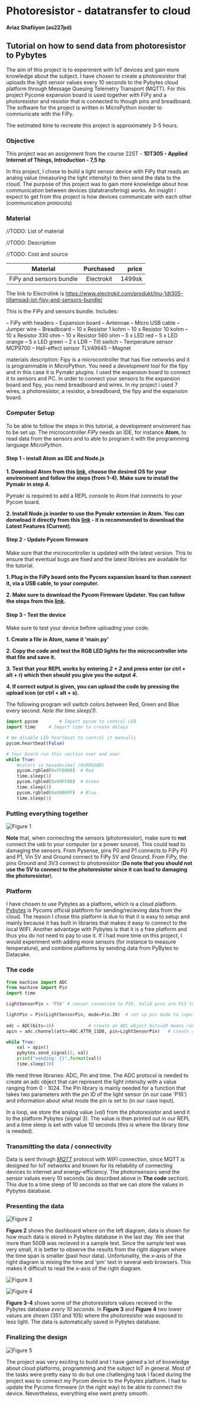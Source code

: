 # Photoresistor - datatransfer to cloud

**Ariaz Shafiiyon (as227pd)**

## Tutorial on how to send data from photoresistor to Pybytes

The aim of this project is to experiment with IoT devices and gain more knowledge about the subject. I have chosen to create a photoresistor that uploads the light sensor values every 10 seconds to the Pybytes cloud platform through Message Queuing Telemetry Transport (MQTT). For this project Pycome expansion board is used together with FiPy and a photoresistor and resistor that is connected to though pins and breadboard. The software for the project is written in MicroPython inorder to communicate with the FiPy.  

The estimated time to recreate this project is approximately 3-5 hours. 

### Objective

This project was an assignment from the course 22ST - **1DT305 - Applied Internet of Things, Introduction - 7,5 hp**. 

In this project, I chose to build a light sensor device with FiPy that reads an analog value (measuring the light intensity) to then send the data to the cloud. The purpose of this project was to gain more knowledge about how communication between devices (datatransfering) works. An insight i expect to get from this project is how devices communicate with each other (communication protocols) 

### Material 
//TODO: List of material

//TODO: Description

//TODO: Cost and source 


| Material               |Purchased      | price |
| ---------------------- |:-------------:| -----:|
|FiPy and sensors bundle |Electrokit     | 1499sk|


The link to Electrolink is https://www.electrokit.com/produkt/lnu-1dt305-tillampad-iot-fipy-and-sensors-bundle/

This is the FiPy and sensors bundle. Includes:

– FiPy with headers – Expansion board
– Antennae
– Micro USB cable
– Jumper wire
– Breadboard
– 10 x Resistor 1 kohm
– 10 x Resistor 10 kohm
– 10 x Resistor 330 ohm
– 10 x Resistor 560 ohm
– 5 x LED red
– 5 x LED orange
– 5 x LED green
– 2 x LDR
– Tilt switch
– Temperature sensor MCP9700
– Hall-effect sensor TLV49645
– Magnet

materials description:
Fipy is a microcontroller that has five networks and it is programmable in MicroPython. You need a development tool for the fipy and in this case it is Pymakr plugins. I used the expansion board to connect it to sensors and PC. In order to connect your sensors to the expansion board and fipy, you need breadboard and wires.
In my project i used 7 wires, a photoresistor, a resistor, a breadboard, the fipy and the expansion board.

### Computer Setup

To be able to follow the steps in this tutorial, a development enviroment has to be set up. The microcontroller *FiPy* needs an IDE, for instance **Atom**, to read data from the sensors and to able to program it with the programming language *MicroPython*.

#### Step 1 - install Atom as IDE and Node.js

**1. Download Atom from this [link](https://hackmd.io/@lnu-iot/SydH7MTcw), choose the desired OS for your environment and follow the steps (from 1-4). Make sure to install the Pymakr in step 4.**

Pymakr is required to add a REPL console to Atom that connects to your Pycom board.

**2. Install Node.js inorder to use the Pymakr extension in Atom. You can donwload it directly from this [link](https://nodejs.org/en/) - it is recommended to download the Latest Features (Current).**

#### Step 2 - Update Pycom firmware

Make sure that the microcontroller is updated with the latest version. This to ensure that eventual bugs are fixed and the latest libriries are available for the tutorial.

**1. Plug in the FiPy board onto the Pycom expansion board to then connect it, via a USB cable, to your computer.**

**2. Make sure to download the Pycom Firmware Updater. You can follow the steps from this [link](https://hackmd.io/@lnu-iot/SJ91R_jSO).**
 
#### Step 3 - Test the device

Make sure to test your device before uploading your code.

**1. Create a file in Atom, name it 'main.py'**

**2. Copy the code and test the RGB LED lights for the microcontroller into that file and save it.**

**3. Test that your REPL works by entering *2 + 2* and press enter (or ctrl + alt + r) which then should you give you the output *4*.**

**4. If correct output is given, you can upload the code by pressing the upload icon (or ctrl + alt + s).** 

The following program will switch colors between Red, Green and Blue every second. *Note the time.sleep(1)*.

```python
import pycom		# Import pycom to control LED
import time		# Import time to create delays

# We disable LED heartbeat to control it manually
pycom.heartbeat(False)

# Your board run this section over and over
while True:
    #colors in hexadecimal (0xRRGGBB)
    pycom.rgbled(0xFF0000)  # Red
    time.sleep(1)
    pycom.rgbled(0x00FF00)  # Green
    time.sleep(1)
    pycom.rgbled(0x0000FF)  # Blue
    time.sleep(1)
```

### Putting everything together

![Figure 1](https://github.com/ariazsh/my_iot_project/blob/main/bisquit.jpg "Circuit")

**Note** that, when connecting the sensors (photoresistor), make sure to **not** connect the usb to your computer (or a power source). This could lead to damaging the sensors. From Pysense, pins P0 and P1 connects to FiPy P0 and P1, Vin 5V and Ground connect to FiPy 5V and Ground. From FiPy, the pins Ground and 3V3 connect to photoresistor (**Do note that you should not use the 5V to connect to the photoresistor since it can lead to damaging the photoresistor**).    

### Platform

I have chosen to use Pybytes as a platform, which is a cloud platform. [Pybytes](https://pybytes.pycom.io/) is Pycoms official plattform for sending/recieving data from the cloud. The reason I chose this platform is due to that it is easy to setup and mainly because it has built in libraries that makes it easy to connect to the local WIFI. Another advantage with Pybytes is that it is a free platform and thus you do not need to pay to use it. If I had more time on this project, I would experiment with adding more sensors (for instance to measure temperature), and combine platforms by sending data from PyBytes to Datacake.  

### The code

```python
from machine import ADC
from machine import Pin
import time

LightSensorPin = 'P16' # sensor connected to P16. Valid pins are P13 to P20.

lightPin = Pin(LightSensorPin, mode=Pin.IN)  # set up pin mode to input
                                                                                                                            
adc = ADC(bits=10)             # create an ADC object bits=10 means range 0-1024 the lower value the less light detected 
apin = adc.channel(attn=ADC.ATTN_11DB, pin=LightSensorPin)   # create an analog pin on P16;  attn=ADC.ATTN_11DB measures voltage from 0.1 to 3.3v

while True:
    val = apin()
    pybytes.send_signal(3, val)
    print("sending: {}".format(val))
    time.sleep(10)
```
We need three libraries: ADC, Pin and time. The ADC protocol is needed to create an adc object that can represent the light intensity with a value ranging from 0 - 1024. The Pin library is mainly needed for a function that takes two parameters with the pin ID of the light sensor (in our case 'P16') and information about what mode the pin is set to (in our case input). 

In a loop, we store the analog value (*val*) from the photoresistor and send it to the platform Pybytes (signal 3). The value is then printed out in our REPL and a time sleep is set with value 10 seconds (this is where the library *time* is needed).  

### Transmitting the data / connectivity

Data is sent through [*MQTT*](https://mqtt.org/) protocol with *WIFI* connection, since MQTT is designed for IoT networks and known for its reliability of connecting devices to internet and energy-efficiency. The photonsensors send the sensor values every 10 seconds (as described above in **The code** section). This due to a time sleep of 10 seconds so that we can store the values in Pybytes database. 

### Presenting the data

![Figure 2](https://github.com/ariazsh/my_iot_project/blob/main/dashboard.png "Dashboard")

**Figure 2** shows the dashboard where on the left diagram, data is shown for how much data is stored in Pybytes database in the last day. We see that more than 500B was recieved in a sample test. Since the sample test was very small, it is better to observe the results from the right diagram where the time span is smaller (past hour data). Unfortunality, the x-axis of the right diagram is mixing the time and 'pm' text in several web browsers. This makes it difficult to read the x-axis of the right diagram.

![Figure 3](https://github.com/ariazsh/my_iot_project/blob/main/Signal_3.png "Signal_1")

![Figure 4](https://github.com/ariazsh/my_iot_project/blob/main/Signal_3_1.png "Signal_2")

**Figure 3-4** shows some of the photoresistors values recieved in the Pybytes database *every 10 seconds*. In **Figure 3** and **Figure 4** two lower values are shown (351 and 105) where the photoresistor was exposed to less light. The data is automatically saved in Pybytes database. 

### Finalizing the design

![Figure 5](https://github.com/ariazsh/my_iot_project/blob/main/final.jpg "Final")

The project was very exciting to build and I have gained a lot of knowledge about cloud platforms, programming and the subject IoT in general. Most of the tasks were pretty easy to do but one challenging task I faced during the project was to connect my Pycom device to the Pybytes platform. I had to update the Pycome firmware (in the right way) to be able to connect the device. Nevertheless, everything else went pretty smooth. 





